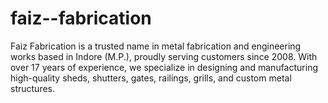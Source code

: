# faiz--fabrication
Faiz Fabrication is a trusted name in metal fabrication and engineering works based in Indore (M.P.), proudly serving customers since 2008. With over 17 years of experience, we specialize in designing and manufacturing high-quality sheds, shutters, gates, railings, grills, and custom metal structures.
